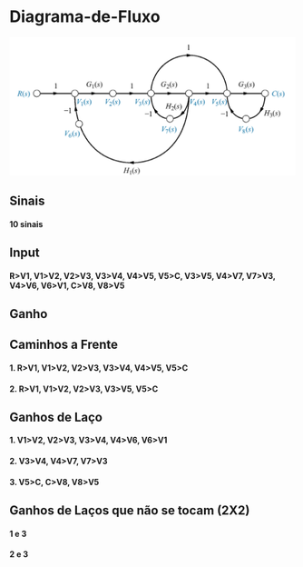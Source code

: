 # Diagrama-de-Fluxo

<img alt="Diagrama de Fluxo de Sinal" src="img/diagrama_fluxo.png">

## Sinais 
#### 10 sinais

## Input
#### R>V1, V1>V2, V2>V3, V3>V4, V4>V5, V5>C, V3>V5, V4>V7, V7>V3, V4>V6, V6>V1, C>V8, V8>V5

## Ganho
#### 

## Caminhos a Frente
#### 1. R>V1, V1>V2, V2>V3, V3>V4, V4>V5, V5>C
#### 2. R>V1, V1>V2, V2>V3, V3>V5, V5>C

## Ganhos de Laço
#### 1. V1>V2, V2>V3, V3>V4, V4>V6, V6>V1
#### 2. V3>V4, V4>V7, V7>V3
#### 3. V5>C, C>V8, V8>V5

## Ganhos de Laços que não se tocam (2X2)
#### 1 e 3
#### 2 e 3

